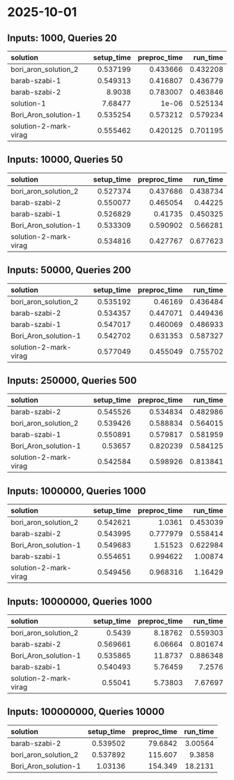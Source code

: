 # 2025-10-01

## Inputs: 1000, Queries 20

| solution              |   setup_time |   preproc_time |   run_time |
|:----------------------|-------------:|---------------:|-----------:|
| bori_aron_solution_2  |     0.537199 |       0.433666 |   0.432208 |
| barab-szabi-1         |     0.549313 |       0.416807 |   0.436779 |
| barab-szabi-2         |     8.9038   |       0.783007 |   0.463846 |
| solution-1            |     7.68477  |       1e-06    |   0.525134 |
| Bori_Aron_solution-1  |     0.535254 |       0.573212 |   0.579234 |
| solution-2-mark-virag |     0.555462 |       0.420125 |   0.701195 |

## Inputs: 10000, Queries 50

| solution              |   setup_time |   preproc_time |   run_time |
|:----------------------|-------------:|---------------:|-----------:|
| bori_aron_solution_2  |     0.527374 |       0.437686 |   0.438734 |
| barab-szabi-2         |     0.550077 |       0.465054 |   0.44225  |
| barab-szabi-1         |     0.526829 |       0.41735  |   0.450325 |
| Bori_Aron_solution-1  |     0.533309 |       0.590902 |   0.566281 |
| solution-2-mark-virag |     0.534816 |       0.427767 |   0.677623 |

## Inputs: 50000, Queries 200

| solution              |   setup_time |   preproc_time |   run_time |
|:----------------------|-------------:|---------------:|-----------:|
| bori_aron_solution_2  |     0.535192 |       0.46169  |   0.436484 |
| barab-szabi-2         |     0.534357 |       0.447071 |   0.449436 |
| barab-szabi-1         |     0.547017 |       0.460069 |   0.486933 |
| Bori_Aron_solution-1  |     0.542702 |       0.631353 |   0.587327 |
| solution-2-mark-virag |     0.577049 |       0.455049 |   0.755702 |

## Inputs: 250000, Queries 500

| solution              |   setup_time |   preproc_time |   run_time |
|:----------------------|-------------:|---------------:|-----------:|
| barab-szabi-2         |     0.545526 |       0.534834 |   0.482986 |
| bori_aron_solution_2  |     0.539426 |       0.588834 |   0.564015 |
| barab-szabi-1         |     0.550891 |       0.579817 |   0.581959 |
| Bori_Aron_solution-1  |     0.53657  |       0.820239 |   0.584125 |
| solution-2-mark-virag |     0.542584 |       0.598926 |   0.813841 |

## Inputs: 1000000, Queries 1000

| solution              |   setup_time |   preproc_time |   run_time |
|:----------------------|-------------:|---------------:|-----------:|
| bori_aron_solution_2  |     0.542621 |       1.0361   |   0.453039 |
| barab-szabi-2         |     0.543995 |       0.777979 |   0.558414 |
| Bori_Aron_solution-1  |     0.549683 |       1.51523  |   0.622984 |
| barab-szabi-1         |     0.554651 |       0.994622 |   1.00874  |
| solution-2-mark-virag |     0.549456 |       0.968316 |   1.16429  |

## Inputs: 10000000, Queries 1000

| solution              |   setup_time |   preproc_time |   run_time |
|:----------------------|-------------:|---------------:|-----------:|
| bori_aron_solution_2  |     0.5439   |        8.18762 |   0.559303 |
| barab-szabi-2         |     0.569661 |        6.06664 |   0.801674 |
| Bori_Aron_solution-1  |     0.535865 |       11.8737  |   0.886348 |
| barab-szabi-1         |     0.540493 |        5.76459 |   7.2576   |
| solution-2-mark-virag |     0.55041  |        5.73803 |   7.67697  |

## Inputs: 100000000, Queries 10000

| solution             |   setup_time |   preproc_time |   run_time |
|:---------------------|-------------:|---------------:|-----------:|
| barab-szabi-2        |     0.539502 |        79.6842 |    3.00564 |
| bori_aron_solution_2 |     0.537892 |       115.607  |    9.3858  |
| Bori_Aron_solution-1 |     1.03136  |       154.349  |   18.2131  |